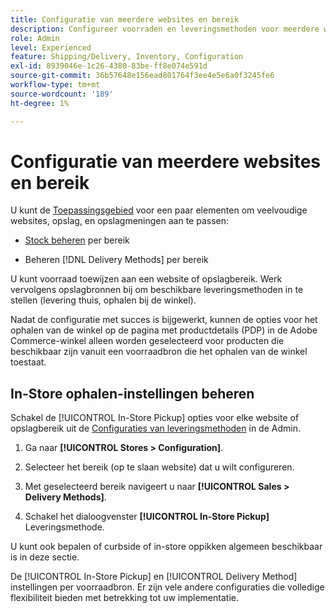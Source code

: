 ```yaml
---
title: Configuratie van meerdere websites en bereik
description: Configureer voorraden en leveringsmethoden voor meerdere websites en sla het bereik op.
role: Admin
level: Experienced
feature: Shipping/Delivery, Inventory, Configuration
exl-id: 8939046e-1c26-4380-83be-ff8e074e591d
source-git-commit: 36b57648e156ead801764f3ee4e5e6a0f3245fe6
workflow-type: tm+mt
source-wordcount: '189'
ht-degree: 1%

---
```


# Configuratie van meerdere websites en bereik

U kunt de [Toepassingsgebied](https://docs.magento.com/user-guide/configuration/scope.html) voor een paar elementen om veelvoudige websites, opslag, en opslagmeningen aan te passen:

- [Stock beheren](https://docs.magento.com/user-guide/catalog/inventory-stock.html) per bereik

- Beheren [!DNL Delivery Methods] per bereik

U kunt voorraad toewijzen aan een website of opslagbereik. Werk vervolgens opslagbronnen bij om beschikbare leveringsmethoden in te stellen (levering thuis, ophalen bij de winkel).

Nadat de configuratie met succes is bijgewerkt, kunnen de opties voor het ophalen van de winkel op de pagina met productdetails (PDP) in de Adobe Commerce-winkel alleen worden geselecteerd voor producten die beschikbaar zijn vanuit een voorraadbron die het ophalen van de winkel toestaat.

## In-Store ophalen-instellingen beheren

Schakel de [!UICONTROL In-Store Pickup] opties voor elke website of opslagbereik uit de [Configuraties van leveringsmethoden](enable-general.md#delivery-methods) in de Admin.

1. Ga naar **[!UICONTROL Stores > Configuration]**.

1. Selecteer het bereik (op te slaan website) dat u wilt configureren.

1. Met geselecteerd bereik navigeert u naar **[!UICONTROL Sales > Delivery Methods]**.

1. Schakel het dialoogvenster **[!UICONTROL In-Store Pickup]** Leveringsmethode.

U kunt ook bepalen of curbside of in-store oppikken algemeen beschikbaar is in deze sectie.

De [!UICONTROL In-Store Pickup] en [!UICONTROL Delivery Method] instellingen per voorraadbron. Er zijn vele andere configuraties die volledige flexibiliteit bieden met betrekking tot uw implementatie.
